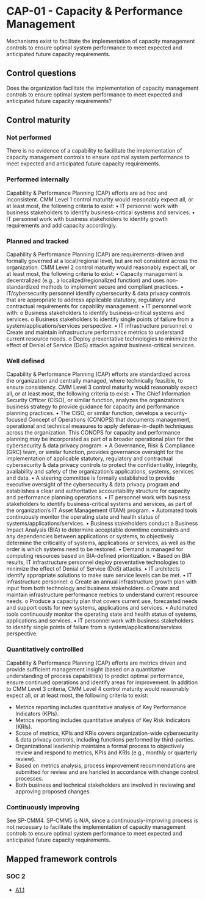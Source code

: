 # CAP-01 - Capacity & Performance Management
Mechanisms exist to facilitate the implementation of capacity management controls to ensure optimal system performance to meet expected and anticipated future capacity requirements.
## Control questions
Does the organization facilitate the implementation of capacity management controls to ensure optimal system performance to meet expected and anticipated future capacity requirements?
## Control maturity
### Not performed
There is no evidence of a capability to facilitate the implementation of capacity management controls to ensure optimal system performance to meet expected and anticipated future capacity requirements.
### Performed internally
Capability & Performance Planning (CAP) efforts are ad hoc and inconsistent. CMM Level 1 control maturity would reasonably expect all, or at least most, the following criteria to exist:
•	IT personnel work with business stakeholders to identify business-critical systems and services.
•	IT personnel work with business stakeholders to identify growth requirements and add capacity accordingly.
### Planned and tracked
Capability & Performance Planning (CAP) are requirements-driven and formally governed at a local/regional level, but are not consistent across the organization. CMM Level 2 control maturity would reasonably expect all, or at least most, the following criteria to exist:
•	Capacity management is decentralized (e.g., a localized/regionalized function) and uses non-standardized methods to implement secure and compliant practices.
•	IT/cybersecurity personnel identify cybersecurity & data privacy controls that are appropriate to address applicable statutory, regulatory and contractual requirements for capability management.
•	IT personnel work with:
o	Business stakeholders to identify business-critical systems and services.
o	Business stakeholders to identify single points of failure from a system/applications/services perspective.
•	IT infrastructure personnel:
o	Create and maintain infrastructure performance metrics to understand current resource needs.
o	Deploy preventative technologies to minimize the effect of Denial of Service (DoS) attacks against business-critical services.
### Well defined
Capability & Performance Planning (CAP) efforts are standardized across the organization and centrally managed, where technically feasible, to ensure consistency. CMM Level 3 control maturity would reasonably expect all, or at least most, the following criteria to exist:
•	The Chief Information Security Officer (CISO), or similar function, analyzes the organization’s business strategy to provide guidance for capacity and performance planning practices.
•	The CISO, or similar function, develops a security-focused Concept of Operations (CONOPS) that documents management, operational and technical measures to apply defense-in-depth techniques across the organization. This CONOPS for capacity and performance planning may be incorporated as part of a broader operational plan for the cybersecurity & data privacy program.
•	A Governance, Risk & Compliance (GRC) team, or similar function, provides governance oversight for the implementation of applicable statutory, regulatory and contractual cybersecurity & data privacy controls to protect the confidentiality, integrity, availability and safety of the organization’s applications, systems, services and data. 
•	A steering committee is formally established to provide executive oversight of the cybersecurity & data privacy program and establishes a clear and authoritative accountability structure for capacity and performance planning operations.
•	IT personnel work with business stakeholders to identify business-critical systems and services, as part of the organization’s IT Asset Management (ITAM) program.
•	Automated tools continuously monitor the operating state and health status of systems/applications/services.
•	Business stakeholders conduct a Business Impact Analysis (BIA) to determine acceptable downtime constraints and any dependencies between applications or systems, to objectively determine the criticality of systems, applications or services, as well as the order is which systems need to be restored.
•	Demand is managed for computing resources based on BIA-defined prioritization.
•	Based on BIA results, IT infrastructure personnel deploy preventative technologies to minimize the effect of Denial of Service (DoS) attacks.
•	IT architects identify appropriate solutions to make sure service levels can be met.
•	IT infrastructure personnel:
o	Create an annual infrastructure growth plan with input from both technology and business stakeholders.
o	Create and maintain infrastructure performance metrics to understand current resource needs.
o	Produce a capacity plan that covers current use, forecasted needs and support costs for new systems, applications and services.
•	Automated tools continuously monitor the operating state and health status of systems, applications and services.
•	IT personnel work with business stakeholders to identify single points of failure from a system/applications/services perspective.
### Quantitatively controllled
Capability & Performance Planning (CAP) efforts are metrics driven and provide sufficient management insight (based on a quantitative understanding of process capabilities) to predict optimal performance, ensure continued operations and identify areas for improvement. In addition to CMM Level 3 criteria, CMM Level 4 control maturity would reasonably expect all, or at least most, the following criteria to exist:
- 	Metrics reporting includes quantitative analysis of Key Performance Indicators (KPIs).
- 	Metrics reporting includes quantitative analysis of Key Risk Indicators (KRIs).
- 	Scope of metrics, KPIs and KRIs covers organization-wide cybersecurity & data privacy controls, including functions performed by third-parties.
- 	Organizational leadership maintains a formal process to objectively review and respond to metrics, KPIs and KRIs (e.g., monthly or quarterly review).
- 	Based on metrics analysis, process improvement recommendations are submitted for review and are handled in accordance with change control processes.
- 	Both business and technical stakeholders are involved in reviewing and approving proposed changes.
### Continuously improving
See SP-CMM4. SP-CMM5 is N/A, since a continuously-improving process is not necessary to facilitate the implementation of capacity management controls to ensure optimal system performance to meet expected and anticipated future capacity requirements.
## Mapped framework controls
### SOC 2
- [A1.1](../soc2/a11.md)